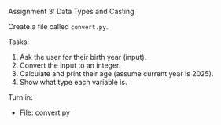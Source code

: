 Assignment 3: Data Types and Casting

Create a file called `convert.py`.

Tasks:
1. Ask the user for their birth year (input).
2. Convert the input to an integer.
3. Calculate and print their age (assume current year is 2025).
4. Show what type each variable is.

Turn in:
- File: convert.py
